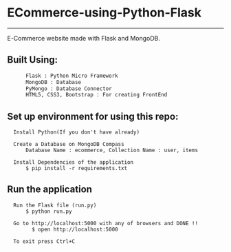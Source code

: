 # ECommerce-using-Python-Flask
---
E-Commerce website made with Flask and MongoDB.

## Built Using:
```bash
      Flask : Python Micro Framework
      MongoDB : Database
      PyMongo : Database Connector
      HTML5, CSS3, Bootstrap : For creating FrontEnd
```

## Set up environment for using this repo:
```
  Install Python(If you don't have already)

  Create a Database on MongoDB Compass
      Database Name : ecommerce, Collection Name : user, items

  Install Dependencies of the application
      $ pip install -r requirements.txt
```

## Run the application
```
  Run the Flask file (run.py)
      $ python run.py

  Go to http://localhost:5000 with any of browsers and DONE !!
	    $ open http://localhost:5000

  To exit press Ctrl+C
```

